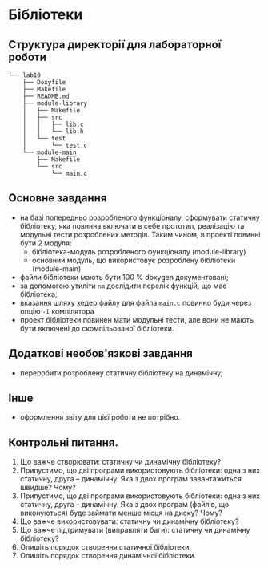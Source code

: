 # Бібліотеки

## Структура директорії для лабораторної роботи

```
└── lab10
    ├── Doxyfile
    ├── Makefile
    ├── README.md
    ├── module-library
    │   ├── Makefile
    │   ├── src
    │   │   ├── lib.c
    │   │   └── lib.h
    │   └── test
    │       └── test.c
    └── module-main
        ├── Makefile
        └── src
            └── main.c
```

## Основне завдання

- на базі попередньо розробленого функціоналу, сформувати статичну бібліотеку, яка повинна включати в себе прототип, реалізацію та модульні тести розроблених методів. Таким чином, в проекті повинні бути 2 модуля:
   - бібліотека-модуль розробленого функціоналу (module-library)
   - основний модуль, що використовує розроблену бібліотеки (module-main)
- файли бібліотеки мають бути 100 % doxygen документовані; 
- за допомогою утиліти `nm` дослідити перелік функцій, що має бібліотека;
- вказання шляху хедер файлу для файла `main.c` повинно буди через опцію `-I` компілятора
- проект бібліотеки повинен мати модульні тести, але вони не мають бути включені до скомпільованої бібліотеки.

## Додаткові необов'язкові завдання
- переробити розроблену статичну бібліотеку на динамічну;

## Інше
- оформлення звіту для цієї роботи не потрібно.


## Контрольні питання.
1. Що важче створювати: статичну чи динамічну бібліотеку?
2. Припустимо, що дві програми використовують бібліотеки: одна з них статичну, друга – динамічну. Яка з двох програм завантажиться швидше? Чому?
3. Припустимо, що дві програми використовують бібліотеки: одна з них статичну, друга – динамічну. Яка з двох програм (файлів, що виконуються) буде займати менше місця на диску? Чому?
4. Що важче використовувати: статичну чи динамічну бібліотеку?
5. Що важче підтримувати (виправляти баги): статичну чи динамічну бібліотеку?
6. Опишіть порядок створення статичної бібліотеки.
7. Опишіть порядок створення динамічної бібліотеки.
